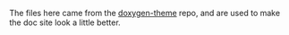 The files here came from the [doxygen-theme](https://github.com/nnen/doxygen-theme/tree/46111c61a9f49b7a9886127e679d4317478fab1c) repo, and are used to make the doc site look a little better.